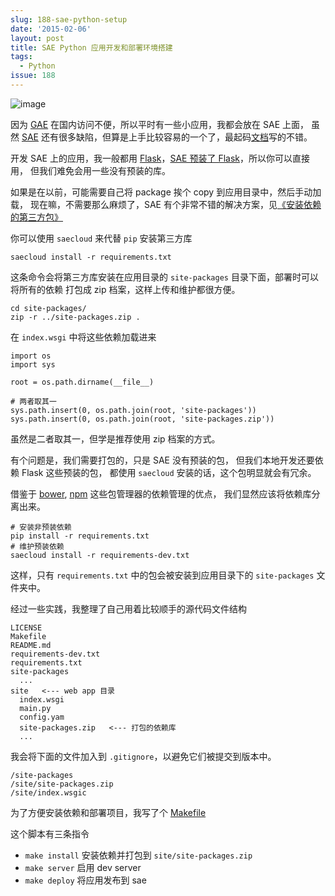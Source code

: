```yaml
---
slug: 188-sae-python-setup
date: '2015-02-06'
layout: post
title: SAE Python 应用开发和部署环境搭建
tags:
  - Python
issue: 188
---
```


![image](https://github.com/greatghoul/greatghoul.github.io/assets/208966/5c24abc7-b4e1-4389-bad0-7fdba92cabaa)

因为 [GAE] 在国内访问不便，所以平时有一些小应用，我都会放在 SAE 上面，
虽然 [SAE] 还有很多缺陷，但算是上手比较容易的一个了，最起码[文档][1]写的不错。

开发 SAE 上的应用，我一般都用 [Flask]，[SAE 预装了 Flask][2]，所以你可以直接用，
但我们难免会用一些没有预装的库。

如果是在以前，可能需要自己将 package 挨个 copy 到应用目录中，然后手动加载，
现在嘛，不需要那么麻烦了，SAE 有个非常不错的解决方案，见[《安装依赖的第三方包》][3]

你可以使用 `saecloud` 来代替 `pip` 安装第三方库

    saecloud install -r requirements.txt

这条命令会将第三方库安装在应用目录的 `site-packages` 目录下面，部署时可以将所有的依赖
打包成 zip 档案，这样上传和维护都很方便。

    cd site-packages/
    zip -r ../site-packages.zip .

在 `index.wsgi` 中将这些依赖加载进来

    import os
    import sys

    root = os.path.dirname(__file__)

    # 两者取其一
    sys.path.insert(0, os.path.join(root, 'site-packages'))
    sys.path.insert(0, os.path.join(root, 'site-packages.zip'))

虽然是二者取其一，但学是推荐使用 zip 档案的方式。

有个问题是，我们需要打包的，只是 SAE 没有预装的包，
但我们本地开发还要依赖 Flask 这些预装的包，
都使用 `saecloud` 安装的话，这个包明显就会有冗余。

借鉴于 [bower], [npm] 这些包管理器的依赖管理的优点，
我们显然应该将依赖库分离出来。

    # 安装非预装依赖
    pip install -r requirements.txt
    # 维护预装依赖
    saecloud install -r requirements-dev.txt

这样，只有 `requirements.txt` 中的包会被安装到应用目录下的
`site-packages` 文件夹中。

经过一些实践，我整理了自己用着比较顺手的源代码文件结构

    LICENSE
    Makefile
    README.md
    requirements-dev.txt
    requirements.txt
    site-packages
      ...
    site   <--- web app 目录
      index.wsgi
      main.py
      config.yam
      site-packages.zip   <--- 打包的依赖库
      ...

我会将下面的文件加入到 `.gitignore`，以避免它们被提交到版本中。

    /site-packages
    /site/site-packages.zip
    /site/index.wsgic

为了方便安装依赖和部署项目，我写了个 [Makefile][4]

<script src="https://gist.github.com/greatghoul/6cc39bdf530c4f29c166.js"></script>

这个脚本有三条指令

- `make install`  安装依赖并打包到 `site/site-packages.zip`
- `make server`   启用 dev server
- `make deploy`   将应用发布到 sae


[GAE]: https://cloud.google.com/appengine/
[SAE]: http://sae.sina.com.cn/
[Flask]: http://flask.pocoo.org/
[bower]: http://bower.io/
[npm]: https://www.npmjs.com/

[1]: http://sae.sina.com.cn/doc/python/
[2]: http://sae.sina.com.cn/doc/python/runtime.html#id7
[3]: http://sae.sina.com.cn/doc/python/tools.html#howto-use-saecloud-install
[4]: https://gist.github.com/greatghoul/6cc39bdf530c4f29c166
